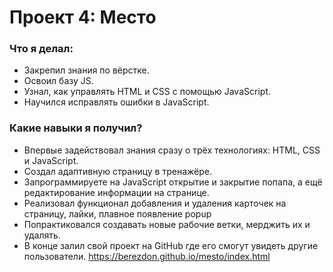 # Проект 4: Место

### Что я делал:
* Закрепил знания по вёрстке.
* Освоил базу JS.
* Узнал, как управлять HTML и CSS с помощью JavaScript.
* Научился исправлять ошибки в JavaScript.
### Какие навыки я получил?
* Впервые задействовал знания сразу о трёх технологиях: HTML, CSS и JavaScript.
* Создал адаптивную страницу в тренажёре.
* Запрограммируете на JavaScript открытие и закрытие попапа, а ещё редактирование информации на странице.
* Реализовал функционал добавления и удаления карточек на страницу, лайки, плавное появление popup
* Попрактиковался создавать новые рабочие ветки, мерджить их и удалять. 
* В конце залил свой проект на GitHub где его смогут увидеть другие пользователи. https://berezdon.github.io/mesto/index.html
